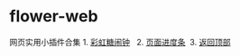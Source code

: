 # flower-web
网页实用小插件合集
1.
[彩虹糖闹钟](https://github.com/SoonPan/flower-web/tree/master/rainbow%20clock) &nbsp;
2.
[页面进度条](https://github.com/SoonPan/flower-web/tree/master/progress_indicator)&nbsp;
3.
[返回顶部](https://github.com/SoonPan/flower-web/tree/master/back_to_top)&nbsp;
